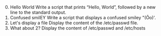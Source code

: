 0. Hello World
Write a script that prints “Hello, World”, followed by a new line to the standard output.
1. Confused smilEY
Write a script that displays a confused smiley "(Ôo)'.
2. Let's display a file
Display the content of the /etc/passwd file.
3. What about 2?
Display the content of /etc/passwd and /etc/hosts

